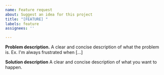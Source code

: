 ```yaml
---
name: Feature request
about: Suggest an idea for this project
title: "[FEATURE] "
labels: feature
assignees: ''

---
```


**Problem description.**
A clear and concise description of what the problem is. Ex. I'm always frustrated when [...]

**Solution description**
A clear and concise description of what you want to happen.
